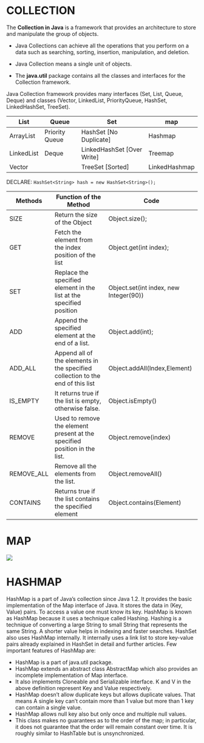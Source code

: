 # COLLECTION

The **Collection in Java** is a framework that provides an architecture to store and manipulate the group of objects.

* Java Collections can achieve all the operations that you perform on a data such as searching, sorting, insertion, manipulation, and deletion.

* Java Collection means a single unit of objects. 

* The **java.util** package contains all the classes and interfaces for the Collection framework.

Java Collection framework provides many interfaces (Set, List, Queue, Deque)
and classes (Vector, LinkedList, PriorityQueue, HashSet, LinkedHashSet, TreeSet).


| List       | Queue          | Set                        |map          |
| ---------- | -------------- | -------------------------- |-------------|
| ArrayList  | Priority Queue | HashSet [No Duplicate]     |Hashmap      |
| LinkedList | Deque          | LinkedHashSet [Over Write] |Treemap      |
| Vector     |                | TreeSet [Sorted]           |LinkedHashmap|



DECLARE:   `HashSet<String> hash = new HashSet<String>();`




| Methods    | Function of the Method                                       | Code                                   |
| ---------- | ------------------------------------------------------------ | -------------------------------------- |
| SIZE       | Return the size of the Object                                | Object.size();                         |
| GET        | Fetch the element from the index position of the list        | Object.get(int index);                 |
| SET        | Replace the specified element in the list at the specified position | Object.set(int index, new Integer(90)) |
| ADD        | Append the specified element at the end of a list.           | Object.add(int);                       |
| ADD_ALL    | Append all of the elements in the specified collection to the end of this list | Object.addAll(Index,Element)           |
| IS_EMPTY   | It returns true if the list is empty, otherwise false.       | Object.isEmpty()                       |
| REMOVE     | Used to remove the element present at the specified position in the list. | Object.remove(index)                   |
| REMOVE_ALL | Remove all the elements from the list.                       | Object.removeAll()                     |
| CONTAINS   | Returns true if the list contains the specified element      | Object.contains(Element)               |

# MAP
<img src="https://static.javatpoint.com/images/hashmap.png">


# HASHMAP
HashMap is a part of Java’s collection since Java 1.2. It provides the basic implementation of the Map interface of Java. It stores the data in (Key, Value) pairs. To access a value one must know its key. HashMap is known as HashMap because it uses a technique called Hashing. Hashing is a technique of converting a large String to small String that represents the same String. A shorter value helps in indexing and faster searches. HashSet also uses HashMap internally. It internally uses a link list to store key-value pairs already explained in HashSet in detail and further articles.
Few important features of HashMap are:

* HashMap is a part of java.util package.
* HashMap extends an abstract class AbstractMap which also provides an incomplete implementation of Map interface.
* It also implements Cloneable and Serializable interface. K and V in the above definition represent Key and Value respectively.
* HashMap doesn’t allow duplicate keys but allows duplicate values. That means A single key can’t contain more than 1 value but more than 1 key can contain a single value.
* HashMap allows null key also but only once and multiple null values.
* This class makes no guarantees as to the order of the map; in particular, it does not guarantee that the order will remain constant over time. It is roughly similar to HashTable but is unsynchronized.
